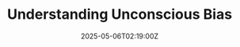 ---
title: Understanding Unconscious Bias
linkTitle: Understanding Unconscious Bias
date: '2025-05-06T02:19:00Z'
weight: 1
description: Recognizing and addressing unconscious bias is essential for fostering
  inclusivity and empathy in the workplace. Techniques include self-awareness, active
  listening, challenging assumptions, and using structured criteria in decision-making.
  Green Orbit Digital commits to ongoing training and inclusive practices to ensure
  diverse perspectives are valued and biases are minimized.
draft: false
ref: understanding-unconscious-bias
---